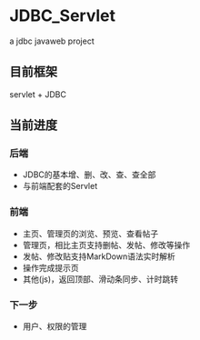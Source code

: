 # JDBC_Servlet
a jdbc javaweb project
## 目前框架
servlet + JDBC
## 当前进度
### 后端
- JDBC的基本增、删、改、查、查全部
- 与前端配套的Servlet
### 前端
- 主页、管理页的浏览、预览、查看帖子
- 管理页，相比主页支持删帖、发帖、修改等操作
- 发帖、修改贴支持MarkDown语法实时解析
- 操作完成提示页
- 其他(js)，返回顶部、滑动条同步、计时跳转
### 下一步
- 用户、权限的管理